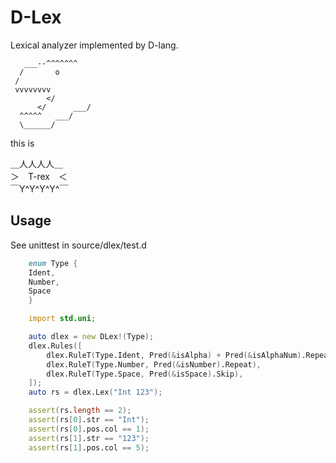 # D-Lex

Lexical analyzer implemented by D-lang.

```
   ___--^^^^^^^
  /       o
 /
 vvvvvvvv
        </
      </      ___/
  ^^^^^   ___/
  \______/

```

this is 

＿人人人人＿\
＞　T-rex　＜\
￣Y^Y^Y^Y^￣

## Usage

See unittest in source/dlex/test.d

```d
    enum Type {
	Ident,
	Number,
	Space
    }

    import std.uni;

    auto dlex = new DLex!(Type);
    dlex.Rules([
	    dlex.RuleT(Type.Ident, Pred(&isAlpha) + Pred(&isAlphaNum).Repeat),
	    dlex.RuleT(Type.Number, Pred(&isNumber).Repeat),
	    dlex.RuleT(Type.Space, Pred(&isSpace).Skip),
    ]);
    auto rs = dlex.Lex("Int 123");

    assert(rs.length == 2);
    assert(rs[0].str == "Int");
    assert(rs[0].pos.col == 1);
    assert(rs[1].str == "123");
    assert(rs[1].pos.col == 5);
```

